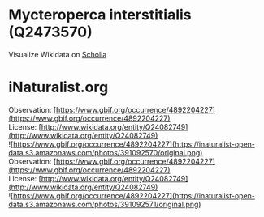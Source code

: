 
Mycteroperca interstitialis (Q2473570)
======================================
  
Visualize Wikidata on [Scholia](https://scholia.toolforge.org/taxon/Q2473570)
# iNaturalist.org
  
Observation: [https://www.gbif.org/occurrence/4892204227](https://www.gbif.org/occurrence/4892204227)  
License: [http://www.wikidata.org/entity/Q24082749](http://www.wikidata.org/entity/Q24082749)  
![https://www.gbif.org/occurrence/4892204227](https://inaturalist-open-data.s3.amazonaws.com/photos/391092570/original.png)  
Observation: [https://www.gbif.org/occurrence/4892204227](https://www.gbif.org/occurrence/4892204227)  
License: [http://www.wikidata.org/entity/Q24082749](http://www.wikidata.org/entity/Q24082749)  
![https://www.gbif.org/occurrence/4892204227](https://inaturalist-open-data.s3.amazonaws.com/photos/391092571/original.png)